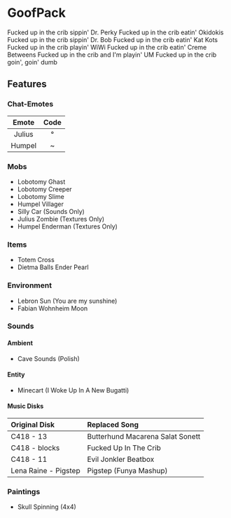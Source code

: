 # GoofPack
Fucked up in the crib sippin' Dr. Perky
Fucked up in the crib eatin' Okidokis
Fucked up in the crib sippin' Dr. Bob
Fucked up in the crib eatin' Kat Kots
Fucked up in the crib playin' WiWi
Fucked up in the crib eatin' Creme Betweens
Fucked up in the crib and I'm playin' UM
Fucked up in the crib goin', goin' dumb
## Features
### Chat-Emotes
|  Emote | Code |
|:------:|:----:|
| Julius |   °  |
| Humpel |   ~  |

### Mobs
* Lobotomy Ghast
* Lobotomy Creeper
* Lobotomy Slime
* Humpel Villager
* Silly Car (Sounds Only)
* Julius Zombie (Textures Only)
* Humpel Enderman (Textures Only)

### Items
* Totem Cross
* Dietma Balls Ender Pearl

### Environment
* Lebron Sun (You are my sunshine)
* Fabian Wohnheim Moon

### Sounds
#### Ambient
* Cave Sounds (Polish)
#### Entity
* Minecart (I Woke Up In A New Bugatti)
#### Music Disks
|  Original Disk | Replaced Song |
|:------|:----|
| C418 - 13 |   Butterhund Macarena Salat Sonett  |
| C418 - blocks |  Fucked Up In The Crib  |
| C418 - 11 |   Evil Jonkler Beatbox  |
| Lena Raine - Pigstep |   Pigstep (Funya Mashup)  |

### Paintings
* Skull Spinning (4x4)